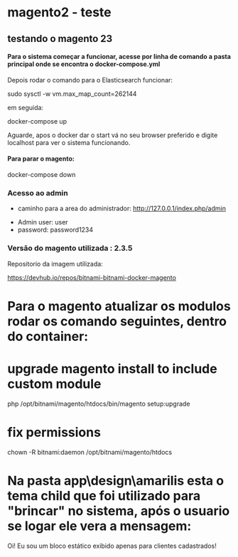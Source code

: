 # magento2 - teste 

## testando o magento 23

#### Para o sistema começar a funcionar, acesse por linha de comando a pasta principal onde se encontra o docker-compose.yml

Depois rodar o comando para o Elasticsearch funcionar:

sudo sysctl -w vm.max_map_count=262144

em seguida:

docker-compose up 

Aguarde, apos o docker dar o start vá no seu browser preferido e digite localhost para ver o sistema funcionando.

#### Para parar o magento:

docker-compose down


### Acesso ao admin 

* caminho para a area do administrador: http://127.0.0.1/index.php/admin

- Admin user: user
- password: password1234

### Versão do magento utilizada :   2.3.5

Repositorio da imagem utilizada:

https://devhub.io/repos/bitnami-bitnami-docker-magento


# Para o magento atualizar os modulos rodar os comando seguintes, dentro do container:

# upgrade magento install to include custom module
php /opt/bitnami/magento/htdocs/bin/magento setup:upgrade

# fix permissions
chown -R bitnami:daemon /opt/bitnami/magento/htdocs

# Na pasta app\design\amarilis esta o tema child que foi utilizado para "brincar" no sistema, após o usuario se logar ele vera a mensagem:
Oi! Eu sou um bloco estático exibido apenas para clientes cadastrados!

